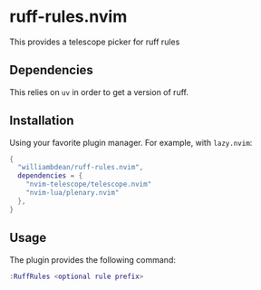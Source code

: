 # ruff-rules.nvim

This provides a telescope picker for ruff rules 

## Dependencies

This relies on `uv` in order to get a version of ruff.

## Installation

Using your favorite plugin manager. For example, with `lazy.nvim`:

```lua
{
  "williambdean/ruff-rules.nvim", 
  dependencies = {
    "nvim-telescope/telescope.nvim"
    "nvim-lua/plenary.nvim"
  }, 
}
```

## Usage

The plugin provides the following command:

```lua
:RuffRules <optional rule prefix>
```
